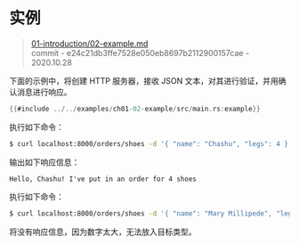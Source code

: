 # 实例

> [01-introduction/02-example.md](https://github.com/http-rs/tide-book/blob/main/src/01-introduction/02-example.md)
> <br />
> commit - e24c21db3ffe7528e050eb8697b2112900157cae - 2020.10.28

下面的示例中，将创建 HTTP 服务器，接收 JSON 文本，对其进行验证，并用确认消息进行响应。

```rust
{{#include ../../examples/ch01-02-example/src/main.rs:example}}
```

执行如下命令：

```sh
$ curl localhost:8000/orders/shoes -d '{ "name": "Chashu", "legs": 4 }'
```
输出如下响应信息：

```
Hello, Chashu! I've put in an order for 4 shoes
```

执行如下命令：

```sh
$ curl localhost:8000/orders/shoes -d '{ "name": "Mary Millipede", "legs": 750 }'
```

将没有响应信息，因为数字太大，无法放入目标类型。
